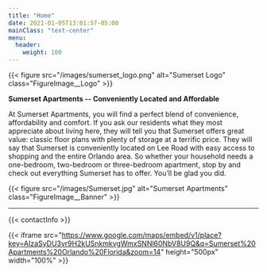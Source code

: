 ```yaml
---
title: "Home"
date: 2021-01-05T13:01:57-05:00
mainClass: "text-center"
menu:
  header:
    weight: 100
---
```


{{< figure src="/images/sumerset_logo.png" alt="Sumerset Logo" class="FigureImage__Logo" >}}

**Sumerset Apartments --  Conveniently Located and Affordable**

At Sumerset Apartments, you will find a perfect blend of convenience, affordability
and comfort. If you ask our residents what they most appreciate about living here,
they will tell you that Sumerset offers great value: classic floor plans with
plenty of storage at a terrific price. They will say that Sumerset is conveniently
located on Lee Road with easy access to shopping and the entire Orlando area. So
whether your household needs a one-bedroom, two-bedroom or three-bedroom apartment,
stop by and check out everything Sumerset has to offer. You’ll be glad you did.

{{< figure src="/images/Sumerset.jpg" alt="Sumerset Apartments" class="FigureImage__Banner" >}}

***

{{< contactInfo >}}


{{< iframe src="https://www.google.com/maps/embed/v1/place?key=AIzaSyDU3vr9H2kUSnkmkvgWmxSNNl60NbV8U9Q&q=Sumerset%20Apartments%20Orlando%20Florida&zoom=14" height="500px" width="100%" >}}

